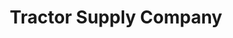 ---
title: "Tractor Supply Company"
url: /prairie-du-chien/tractor-supply-company/
shop: Dorfladen
---